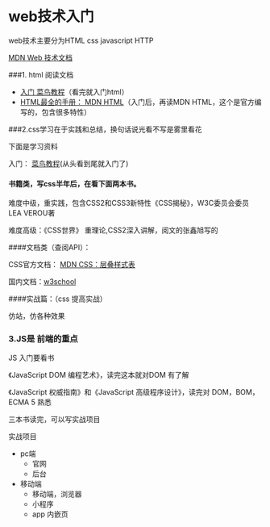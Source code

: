 # web技术入门

web技术主要分为HTML css javascript HTTP

[MDN Web 技术文档](https://developer.mozilla.org/zh-CN/docs/Web)



###1. html 阅读文档

- [入门 菜鸟教程](http://www.runoob.com/html/html-tutorial.html)（看完就入门html）
- [HTML最全的手册： MDN HTML](https://developer.mozilla.org/zh-CN/docs/Web/HTML)（入门后，再读MDN HTML，这个是官方编写的，包含很多特性）



###2.css学习在于实践和总结，换句话说光看不写是雾里看花



下面是学习资料

入门： [菜鸟教程](http://www.runoob.com/css/css-tutorial.html)(从头看到尾就入门了)



#### 书籍类，写css半年后，在看下面两本书。

难度中级，重实践，包含CSS2和CSS3新特性《CSS揭秘》，W3C委员会委员 LEA VEROU著

难度高级：《CSS世界》 重理论,CSS2深入讲解，阅文的张鑫旭写的



####文档类（查阅API）：

CSS官方文档： [MDN CSS：层叠样式表](https://developer.mozilla.org/zh-CN/docs/Web/CSS)

国内文档：[w3school](http://www.w3school.com.cn/)



####实战篇：（css 提高实战）

仿站，仿各种效果



### 3.JS是 前端的重点

JS 入门要看书

《JavaScript DOM 编程艺术》，读完这本就对DOM 有了解

《JavaScript 权威指南》和《JavaScript 高级程序设计》，读完对 DOM，BOM，ECMA 5 熟悉



三本书读完，可以写实战项目



实战项目

- pc端
  - 官网
  - 后台
- 移动端
  - 移动端，浏览器
  - 小程序
  - app 内嵌页





























